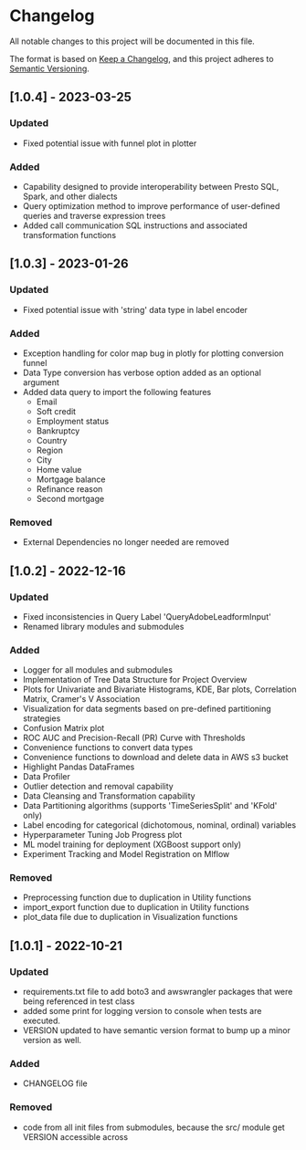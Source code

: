# Changelog
All notable changes to this project will be documented in this file.

The format is based on [Keep a Changelog](https://keepachangelog.com/en/1.0.0/),
and this project adheres to [Semantic Versioning](https://semver.org/spec/v2.0.0.html).

## [1.0.4] - 2023-03-25

### Updated
- Fixed potential issue with funnel plot in plotter

### Added
- Capability designed to provide interoperability between Presto SQL, Spark, and other dialects
- Query optimization method to improve performance of user-defined queries and traverse expression trees
- Added call communication SQL instructions and associated transformation functions

## [1.0.3] - 2023-01-26

### Updated
- Fixed potential issue with 'string' data type in label encoder

### Added
- Exception handling for color map bug in plotly for plotting conversion funnel
- Data Type conversion has verbose option added as an optional argument
- Added data query to import the following features
    - Email
    - Soft credit
    - Employment status
    - Bankruptcy
    - Country
    - Region
    - City
    - Home value
    - Mortgage balance
    - Refinance reason
    - Second mortgage

### Removed
- External Dependencies no longer needed are removed

## [1.0.2] - 2022-12-16

### Updated
- Fixed inconsistencies in Query Label 'QueryAdobeLeadformInput'
- Renamed library modules and submodules

### Added
- Logger for all modules and submodules
- Implementation of Tree Data Structure for Project Overview
- Plots for Univariate and Bivariate Histograms, KDE, Bar plots, Correlation Matrix, Cramer's V Association
- Visualization for data segments based on pre-defined partitioning strategies
- Confusion Matrix plot
- ROC AUC and Precision-Recall (PR) Curve with Thresholds
- Convenience functions to convert data types
- Convenience functions to download and delete data in AWS s3 bucket
- Highlight Pandas DataFrames
- Data Profiler
- Outlier detection and removal capability
- Data Cleansing and Transformation capability
- Data Partitioning algorithms (supports 'TimeSeriesSplit' and 'KFold' only)
- Label encoding for categorical (dichotomous, nominal, ordinal) variables 
- Hyperparameter Tuning Job Progress plot
- ML model training for deployment (XGBoost support only)
- Experiment Tracking and Model Registration on Mlflow

### Removed
- Preprocessing function due to duplication in Utility functions
- import_export function due to duplication in Utility functions
- plot_data file due to duplication in Visualization functions

## [1.0.1] - 2022-10-21

### Updated
- requirements.txt file to add boto3 and awswrangler packages that were being referenced in test class
- added some print for logging version to console when tests are executed.
- VERSION updated to have semantic version format to bump up a minor version as well.

### Added
- CHANGELOG file

### Removed
- code from all init files from submodules, because the src/ module get VERSION accessible across